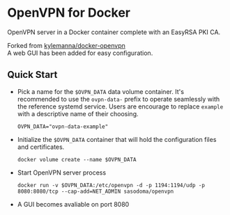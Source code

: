 # OpenVPN for Docker
OpenVPN server in a Docker container complete with an EasyRSA PKI CA.

Forked from [kylemanna/docker-openvpn](https://github.com/kylemanna/docker-openvpn)\
A web GUI has been added for easy configuration.

## Quick Start

* Pick a name for the `$OVPN_DATA` data volume container. It's recommended to
  use the `ovpn-data-` prefix to operate seamlessly with the reference systemd
  service.  Users are encourage to replace `example` with a descriptive name of
  their choosing.

      OVPN_DATA="ovpn-data-example"

* Initialize the `$OVPN_DATA` container that will hold the configuration files
  and certificates.
  
      docker volume create --name $OVPN_DATA

* Start OpenVPN server process

      docker run -v $OVPN_DATA:/etc/openvpn -d -p 1194:1194/udp -p 8080:8080/tcp --cap-add=NET_ADMIN sasodoma/openvpn

* A GUI becomes avaliable on port 8080
